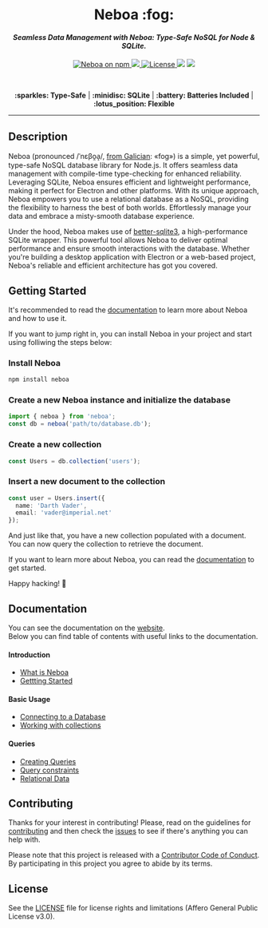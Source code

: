<div align="center">
  <h1>Neboa :fog:</h1>
  <h4><i>Seamless Data Management with Neboa: Type-Safe NoSQL for Node & SQLite.</i></h4>
  <a href="https://www.npmjs.com/neboa" rel="nofollow">
    <img alt="Neboa on npm" src="https://img.shields.io/npm/v/neboa.svg?logo=npm&amp;logoColor=fff&amp;label=NPM+package&amp;color=f59e0b" style="max-width: 100%;">
  </a>
  <a href="https://github.com/aerotoad/neboa/actions/workflows/ci.yml">
    <img src="https://github.com/aerotoad/neboa/actions/workflows/ci.yml/badge.svg">
  </a>
  <a href="https://github.com/aerotoad/neboa/blob/main/LICENSE">
    <img alt="License" src="https://img.shields.io/github/license/aerotoad/neboa">
  </a>
  <img src="https://img.shields.io/badge/Project%20Status-Alpha-yellow?logo=git&amp;logoColor=white" style="max-width: 100%;">
  <a href="https://github.com/aerotoad/neboa/blob/main/CONTRIBUTING.md">
    <img src="https://img.shields.io/badge/PRs-welcome-brightgreen.svg" style="max-width: 100%;">
  </a>

&nbsp;

  <p align="center" dir="auto">
    <b>:sparkles: Type-Safe</b> |
    <b>:minidisc: SQLite</b> |
    <b>:battery: Batteries Included</b> |
    <b>:lotus_position: Flexible</b>
  </p>

  <hr />
</div>

## Description

Neboa (pronounced /ˈnɛβo̯a̝/, [from Galician](https://en.wiktionary.org/wiki/n%C3%A9boa#Galician): «fog») is a simple, yet powerful, type-safe NoSQL database library for Node.js. It offers seamless data management with compile-time type-checking for enhanced reliability. Leveraging SQLite, Neboa ensures efficient and lightweight performance, making it perfect for Electron and other platforms. With its unique approach, Neboa empowers you to use a relational database as a NoSQL, providing the flexibility to harness the best of both worlds. Effortlessly manage your data and embrace a misty-smooth database experience.

Under the hood, Neboa makes use of [better-sqlite3](https://github.com/WiseLibs/better-sqlite3), a high-performance SQLite wrapper. This powerful tool allows Neboa to deliver optimal performance and ensure smooth interactions with the database. Whether you're building a desktop application with Electron or a web-based project, Neboa's reliable and efficient architecture has got you covered.

## Getting Started

It's recommended to read the [documentation](https://aerotoad.github.io/neboa/) to learn more about Neboa and how to use it.

If you want to jump right in, you can install Neboa in your project and start using folliwing the steps below:

### Install Neboa
```sh
npm install neboa
```

### Create a new Neboa instance and initialize the database
```typescript
import { neboa } from 'neboa';
const db = neboa('path/to/database.db');
```

### Create a new collection
```typescript
const Users = db.collection('users');
```

### Insert a new document to the collection
```typescript
const user = Users.insert({
  name: 'Darth Vader',
  email: 'vader@imperial.net'
});
```

And just like that, you have a new collection populated with a document. You can now query the collection to retrieve the document.

If you want to learn more about Neboa, you can read the [documentation](https://aerotoad.github.io/neboa/) to get started.

Happy hacking! :tada:

## Documentation

You can see the documentation on the [website](https://aerotoad.github.io/neboa/). 
<br/>
Below you can find table of contents with useful links to the documentation.

#### Introduction
- [What is Neboa](https://aerotoad.github.io/neboa/guide/what-is-neboa)
- [Gettting Started](https://aerotoad.github.io/neboa/guide/getting-started)

#### Basic Usage
- [Connecting to a Database](https://aerotoad.github.io/neboa/guide/basic/connecting-a-database)
- [Working with collections](https://aerotoad.github.io/neboa/guide/basic/working-with-collections)

#### Queries
- [Creating Queries](https://aerotoad.github.io/neboa/guide/queries/creating-queries)
- [Query constraints](https://aerotoad.github.io/neboa/guide/queries/query-constraints)
- [Relational Data](https://aerotoad.github.io/neboa/guide/queries/relational-data)

## Contributing

Thanks for your interest in contributing! Please, read on the guidelines for [contributing](CONTRIBUTING.md) and then check the [issues](https://github.com/aerotoad/neboa/issues) to see if there's anything you can help with.

Please note that this project is released with a [Contributor Code of Conduct](CODE_OF_CONDUCT.md). By participating in this project you agree to abide by its terms.

## License

See the [LICENSE](LICENSE) file for license rights and limitations (Affero General Public License v3.0).

